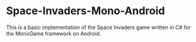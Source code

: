 # Space-Invaders-Mono-Android
This is a basic implementation of the Space Invaders game written in C# for the MonoGame framework on Android.
